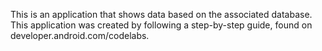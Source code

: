 This is an application that shows data based on the associated database. This application was created by following a step-by-step guide, found on developer.android.com/codelabs.
